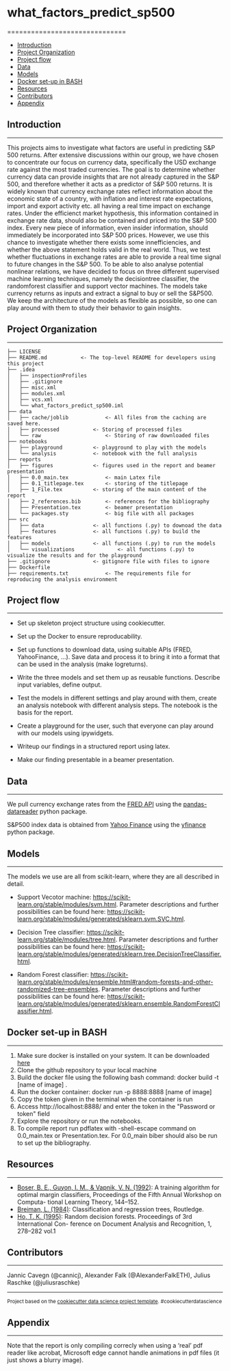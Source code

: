 # what_factors_predict_sp500
==============================

- [Introduction](#Introduction)
- [Project Organization](#Project-Organization)
- [Project flow](#Project-flow)
- [Data](#Data)
- [Models](#Models)
- [Docker set-up in BASH](#Docker-set-up-in-BASH)
- [Resources](#Resources)
- [Contributors](#Contributors)
- [Appendix](#Appendix)


## Introduction
------------
This projects aims to investigate what factors are useful in predicting S&P 500 returns. After extensive discussions within our group, we have chosen to concentrate our focus on currency data, specifically the USD exchange rate against the most traded currencies. The goal is to determine whether currency data can provide insights that are not already captured in the S&P 500, and therefore whether it acts as a predictor of S&P 500 returns.
It is widely known that currency exchange rates reflect information about the economic state of a country, with inflation and interest rate expectations, import and export activity etc. all having a real time impact on exchange rates.
Under the efficienct market hypothesis, this information contained in exchange rate data, should also be contained and priced into the S&P 500 index. Every new piece of information, even insider information, should immediately be incorporated into S&P 500 prices. However, we use this chance to investigate whether there exists some innefficiencies, and whether the above statement holds valid in the real world. Thus, we test whether fluctuations in exchange rates are able to provide a real time signal to future changes in the S&P 500. To be able to also analyse potential nonlinear relations, we have decided to focus on three different supervised machine learning techniques, namely the decisiontree classifier, the randomforest classifier and support vector machines. The models take currency returns as inputs and extract a signal to buy or sell the S&P500. We keep the architecture of the models as flexible as possible, so one can play around with them to study their behavior to gain insights.

## Project Organization
------------

    ├── LICENSE
    ├── README.md			<- The top-level README for developers using this project	
    ├── .idea
    │   ├── inspectionProfiles						
    │   ├── .gitignore									
    │   ├── misc.xml									
    │   ├── modules.xml								
    │   ├── vcs.xml										
    │   └── what_factors_predict_sp500.iml			
    ├── data
    │   ├── cache/joblib			<- All files from the caching are saved here.
    │   ├── processed			<- Storing of processed files
    │   └── raw						<- Storing of raw downloaded files
    ├── notebooks
    │   ├── playground			<- playground to play with the models
    │   └── analysis			<- notebook with the full analysis
    ├── reports
    │   ├── figures				<- figures used in the report and beamer presentation
    │   ├── 0.0_main.tex			<- main Latex file
    │   ├── 0.1_titlepage.tex		<- storing of the titlepage
    │   ├── 1_File.tex			<- storing of the main content of the report
    │   ├── 2_references.bib		<- references for the bibliography
    │   ├── Presentation.tex		<- beamer presentation
    │   └── packages.sty			<- big file with all packages
    ├── src
    │   ├── data				<- all functions (.py) to downoad the data
    │   ├── features			<- all functions (.py) to build the features
    │   ├── models				<- all functions (.py) to run the models
    │   └── visualizations				<- all functions (.py) to visualize the results and for the playground
    ├── .gitignore				<- gitignore file with files to ignore
    ├── Dockerfile	
    ├── requirements.txt			<- The requirements file for reproducing the analysis environment
												

## Project flow
--------
- Set up skeleton project structure using cookiecutter.

- Set up the Docker to ensure reproducability.

- Set up functions to download data, using suitable APIs (FRED, YahooFinance, ...). Save data and process it to bring it into a format that can be used in the analysis (make logreturns).

- Write the three models and set them up as reusable functions. Describe input variables, define output.

- Test the models in different settings and play around with them, create an analysis notebook with different analysis steps. The notebook is the basis for the report.

- Create a playground for the user, such that everyone can play around with our models using ipywidgets.

- Writeup our findings in a structured report using latex.

- Make our finding presentable in a beamer presentation.


## Data 
------------

We pull currency exchange rates from the [FRED API](https://fred.stlouisfed.org/docs/api/fred/) using the [pandas-datareader](https://github.com/pydata/pandas-datareader) python package.

S&P500 index data is obtained from [Yahoo Finance](https://finance.yahoo.com) using the [yfinance](https://pypi.org/project/yfinance/) python package.


## Models
------------

The models we use are all from scikit-learn, where they are all described in detail. 

- Support Vecotor machine: https://scikit-learn.org/stable/modules/svm.html. Parameter descriptions and further possibilities can be found here: https://scikit-learn.org/stable/modules/generated/sklearn.svm.SVC.html.

- Decision Tree classifier: https://scikit-learn.org/stable/modules/tree.html. Parameter descriptions and further possibilities can be found here: https://scikit-learn.org/stable/modules/generated/sklearn.tree.DecisionTreeClassifier.html.

- Random Forest classifier: https://scikit-learn.org/stable/modules/ensemble.html#random-forests-and-other-randomized-tree-ensembles. Parameter descriptions and further possibilities can be found here: https://scikit-learn.org/stable/modules/generated/sklearn.ensemble.RandomForestClassifier.html.


## Docker set-up in BASH
------------
1. Make sure docker is installed on your system. It can be downloaded [here](https://www.docker.com/products/docker-desktop/)
2. Clone the github repository to your local machine
3. Build the docker file using the following bash command: docker build -t [name of image] .
4. Run the docker container: docker run -p 8888:8888 [name of image]
5. Copy the token given in the terminal when the container is run
6. Access http://localhost:8888/ and enter the token in the "Password or token" field
7. Explore the repository or run the notebooks.
8. To compile report run pdflatex with -shell-escape command on 0.0_main.tex or Presentation.tex. For 0.0_main biber should also be run to set up the bibliography.



## Resources
------------
- [Boser, B. E., Guyon, I. M., & Vapnik, V. N. (1992)](https://doi.org/10.1145/130385.130401): A training algorithm for optimal
margin classifiers, Proceedings of the Fifth Annual Workshop on Computa-
tional Learning Theory, 144–152.
- [Breiman, L. (1984)](https://doi.org/10.1201/9781315139470): Classification and regression trees, Routledge.
- [Ho, T. K. (1995)](https://doi.org/10.1109/ICDAR.1995.598994): Random decision forests. Proceedings of 3rd International Con-
ference on Document Analysis and Recognition, 1, 278–282 vol.1




## Contributors
------------

Jannic Cavegn (@cannicj), Alexander Falk (@AlexanderFalkETH), Julius Raschke (@juliusraschke)

--------

<p><small>Project based on the <a target="_blank" href="https://drivendata.github.io/cookiecutter-data-science/">cookiecutter data science project template</a>. #cookiecutterdatascience</small></p>

## Appendix
------------

Note that the report is only compiling correcly when using a ‘real’ pdf reader like acrobat, Microsoft edge cannot handle animations in pdf files (it just shows a blurry image).
